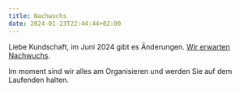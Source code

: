 ```yaml
---
title: Nachwuchs
date: 2024-01-23T22:44:44+02:00
---
```


Liebe Kundschaft, im Juni 2024 gibt es Änderungen.
[Wir erwarten Nachwuchs](/static/pic/IMG_0191.png). 

Im moment sind wir alles am Organisieren und werden Sie auf
dem Laufenden halten.


